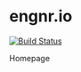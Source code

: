 # engnr.io

[![Build Status](https://travis-ci.org/engnr/engnr.io.svg?branch=master)](https://travis-ci.org/engnr/engnr.io)

Homepage
